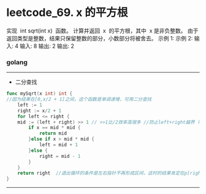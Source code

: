 # leetcode_69. x 的平方根

实现  int sqrt(int x)  函数。
计算并返回  x  的平方根，其中  x 是非负整数。
由于返回类型是整数，结果只保留整数的部分，小数部分将被舍去。
示例 1:      示例 2:
输入: 4      输入: 8
输出: 2      输出: 2
### golang

---

- 二分查找
```go
func mySqrt(x int) int {
//因为结果在[0,x/2 + 1]之间，这个函数是单调递增，可用二分查找
    left := 1
    right := x/2 + 1
    for left <= right {
    mid := (left + right) >> 1 // >>1比/2效率高很多 //防止left+right越界 可以优化成left + (right - left)>>1
        if x == mid * mid {
            return mid
        }else if x > mid * mid {
            left = mid + 1
        }else {
            right = mid - 1
        }
    }
    return right  //退出循环的条件是左右指针不再形成区间，这时的结果肯定在p[right, left]之间，取整就是right
}
```

---




